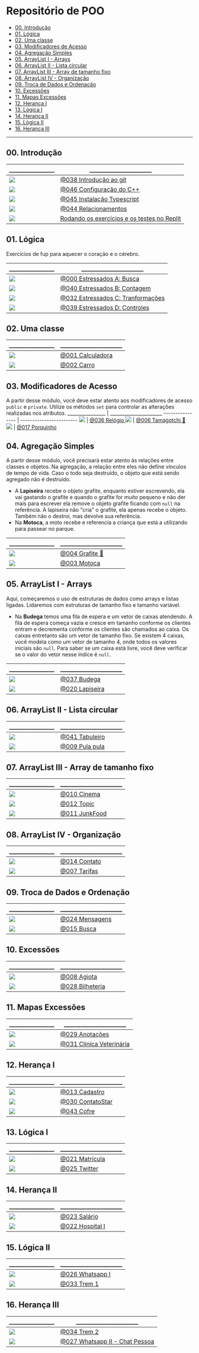# Repositório de POO

[](toc)

- [00. Introdução](#00-introdução)
- [01. Lógica](#01-lógica)
- [02. Uma classe](#02-uma-classe)
- [03. Modificadores de Acesso](#03-modificadores-de-acesso)
- [04. Agregação Simples](#04-agregação-simples)
- [05. ArrayList I - Arrays](#05-arraylist-i---arrays)
- [06. ArrayList II - Lista circular](#06-arraylist-ii---lista-circular)
- [07. ArrayList III - Array de tamanho fixo](#07-arraylist-iii---array-de-tamanho-fixo)
- [08. ArrayList IV - Organização](#08-arraylist-iv---organização)
- [09. Troca de Dados e Ordenação](#09-troca-de-dados-e-ordenação)
- [10. Excessões](#10-excessões)
- [11. Mapas Excessões](#11-mapas-excessões)
- [12. Herança I](#12-herança-i)
- [13. Lógica I](#13-lógica-i)
- [14. Herança II](#14-herança-ii)
- [15. Lógica II](#15-lógica-ii)
- [16. Herança III](#16-herança-iii)
[](toc)

---

## 00. Introdução
\________________ | \______________________ 
---------------- | ------------------------
![](.thumbs/038.jpg) | [@038 Introdução ao git](base/038/Readme.md)
![](.thumbs/046.jpg) | [@046 Configuração do C++](base/046/Readme.md)
![](.thumbs/045.jpg) | [@045 Instalação Typescript](base/045/Readme.md)
![](.thumbs/044.jpg) | [@044 Relacionamentos](base/044/Readme.md)
![](---------------) | [Rodando os exercícios e os testes no Replit]()

## 01. Lógica
Exercícios de fup para aquecer o coração e o cérebro.

\________________ | \______________________ 
---------------- | ------------------------
![](.thumbs/000.jpg) | [@000 Estressados A: Busca](base/000/Readme.md)
![](.thumbs/040.jpg) | [@040 Estressados B: Contagem](base/040/Readme.md)
![](.thumbs/032.jpg) | [@032 Estressados C: Tranformações](base/032/Readme.md)
![](.thumbs/039.jpg) | [@039 Estressados D: Controles](base/039/Readme.md)


## 02. Uma classe
\________________ | \______________________ 
---------------- | ------------------------
![](.thumbs/001.jpg) | [@001 Calculadora ](base/001/Readme.md)
![](.thumbs/002.jpg) | [@002 Carro ](base/002/Readme.md)

## 03. Modificadores de Acesso
A partir desse módulo, você deve estar atento aos modificadores de acesso `public` e `private`. Utilize os métodos `set` para controlar as alterações realizadas nos atributos. 
\________________ | \______________________ 
---------------- | ------------------------
![](.thumbs/036.jpg) | [@036 Relógio ](base/036/Readme.md)
![](.thumbs/006.jpg) | [@006 Tamagotchi 💎 ](base/006/Readme.md)
![](.thumbs/017.jpg) | [@017 Porquinho ](base/017/Readme.md)

## 04. Agregação Simples
A partir desse módulo, você precisará estar atento às relações entre classes e objetos. Na agregação, a relação entre eles não define vínculos de tempo de vida. Caso o todo seja destruído, o objeto que está sendo agregado não é destruído.
- A **Lapiseira** recebe o objeto grafite, enquanto estiver escrevendo, ela vai gastando o grafite e quando o grafite for muito pequeno e não der mais para escrever ela remove o objeto grafite ficando com `null` na referência. A lapiseira não "cria" o grafite, ela apenas recebe o objeto. Também não o destroi, mas devolve sua referência.
- Na **Motoca**, a moto recebe e referencia a criança que está a utilizando para passear no parque.

\________________ | \______________________ 
---------------- | ------------------------
![](.thumbs/004.jpg) | [@004 Grafite 🎥 ](base/004/Readme.md)
![](.thumbs/003.jpg) | [@003 Motoca ](base/003/Readme.md)

## 05. ArrayList I - Arrays
Aqui, começaremos o uso de estruturas de dados como arrays e listas ligadas. Lidaremos com estruturas de tamanho fixo e tamanho variável. 
- Na **Budega** temos uma fila de espera e um vetor de caixas atendendo. A fila de espera começa vazia e cresce em tamanho conforme os clientes entram e decrementa conforme os clientes são chamados ao caixa. Os caixas entretanto são um vetor de tamanho fixo. Se existem 4 caixas, você modela como um vetor de tamanho 4, onde todos os valores iniciais são `null`. Para saber se um caixa está livre, você deve verificar se o valor do vetor nesse índice é `null`.

\________________ | \______________________ 
---------------- | ------------------------
![](.thumbs/037.jpg) | [@037 Budega ](base/037/Readme.md)
![](.thumbs/020.jpg) | [@020 Lapiseira ](base/020/Readme.md)

## 06. ArrayList II - Lista circular

\________________ | \______________________ 
---------------- | ------------------------
![](.thumbs/041.jpg) | [@041 Tabuleiro](base/041/Readme.md)
![](.thumbs/009.jpg) | [@009 Pula pula ](base/009/Readme.md)

## 07. ArrayList III - Array de tamanho fixo

\________________ | \______________________ 
---------------- | ------------------------
![](.thumbs/010.jpg) | [@010 Cinema ](base/010/Readme.md)
![](.thumbs/012.jpg) | [@012 Topic ](base/012/Readme.md)
![](.thumbs/011.jpg) | [@011 JunkFood ](base/011/Readme.md)

## 08. ArrayList IV - Organização

\________________ | \______________________ 
---------------- | ------------------------
![](.thumbs/014.jpg) | [@014 Contato ](base/014/Readme.md)
![](.thumbs/007.jpg) | [@007 Tarifas ](base/007/Readme.md)


## 09. Troca de Dados e Ordenação

\________________ | \______________________ 
---------------- | ------------------------
![](.thumbs/024.jpg) | [@024 Mensagens](base/024/Readme.md)
![](.thumbs/015.jpg) | [@015 Busca ](base/015/Readme.md)

## 10. Excessões

\________________ | \______________________ 
---------------- | ------------------------
![](.thumbs/008.jpg) | [@008 Agiota](base/008/Readme.md)
![](.thumbs/028.jpg) | [@028 Bilheteria](base/028/Readme.md)

## 11. Mapas Excessões

\________________ | \______________________ 
---------------- | ------------------------
![](.thumbs/029.jpg) | [@029 Anotações](base/029/Readme.md)
![](.thumbs/031.jpg) | [@031 Clinica Veterinária](base/031/Readme.md)

## 12. Herança I

\________________ | \______________________ 
---------------- | ------------------------
![](.thumbs/013.jpg) | [@013 Cadastro ](base/013/Readme.md)
![](.thumbs/030.jpg) | [@030 ContatoStar ](base/030/Readme.md)
![](.thumbs/043.jpg) | [@043 Cofre ](base/043/Readme.md)

## 13. Lógica I

\________________ | \______________________ 
---------------- | ------------------------
![](.thumbs/021.jpg) | [@021 Matrícula ](base/021/Readme.md)
![](.thumbs/025.jpg) | [@025 Twitter ](base/025/Readme.md)

## 14. Herança II

\________________ | \______________________ 
---------------- | ------------------------
![](.thumbs/023.jpg) | [@023 Salário ](base/023/Readme.md)
![](.thumbs/022.jpg) | [@022 Hospital I](base/022/Readme.md)

## 15. Lógica II

\________________ | \______________________ 
---------------- | ------------------------
![](.thumbs/026.jpg) | [@026 Whatsapp I ](base/026/Readme.md)
![](.thumbs/033.jpg) | [@033 Trem 1 ](base/033/Readme.md)

## 16. Herança III

\________________ | \______________________ 
---------------- | ------------------------
![](.thumbs/034.jpg) | [@034 Trem 2 ](base/034/Readme.md)
![](.thumbs/027.jpg) | [@027 Whatsapp II - Chat Pessoa](base/027/Readme.md)



